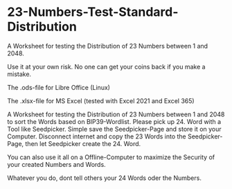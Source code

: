 # 23-Numbers-Test-Standard-Distribution

A Worksheet for testing the Distribution of 23 Numbers between 1 and 2048.

Use it at your own risk. No one can get your coins back if you make a mistake.

The .ods-file for Libre Office (Linux)

The .xlsx-file for MS Excel (tested with Excel 2021 and Excel 365)


A Worksheet for testing the Distribution of 23 Numbers between 1 and 2048 to sort the Words based on BIP39-Wordlist. Please pick up 24. Word with a Tool like Seedpicker. Simple save the Seedpicker-Page and store it on your Computer. Disconnect internet and copy the 23 Words into the Seedpicker-Page, then let Seedpicker create the 24. Word.

You can also use it all on a Offline-Computer to maximize the Security of your created Numbers and Words.

Whatever you do, dont tell others your 24 Words oder the Numbers.

